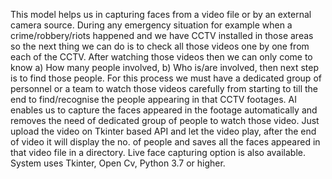 This model helps us in capturing faces from a video file or by an external camera source.
During any emergency situation for example when a crime/robbery/riots happened and we have CCTV installed in those areas so the next thing we can do is to check all those videos one by one from each of the CCTV.
After watching those videos then we can only come to know a) How many people involved, b) Who is/are involved, then next step is to
find those people.
For this process we must have a dedicated group of personnel or a team to watch those videos carefully from starting to till the end to find/recognise the people appearing in that CCTV footages.
AI enables us to capture the faces appeared in the footage automatically and removes the need of dedicated group of people to watch those video.
Just upload the video on Tkinter based API and let the video play, after the end of video it will display the no. of people and saves all the faces appeared in that video file in a directory.
Live face capturing option is also available.
System uses Tkinter, Open Cv, Python 3.7 or higher.
